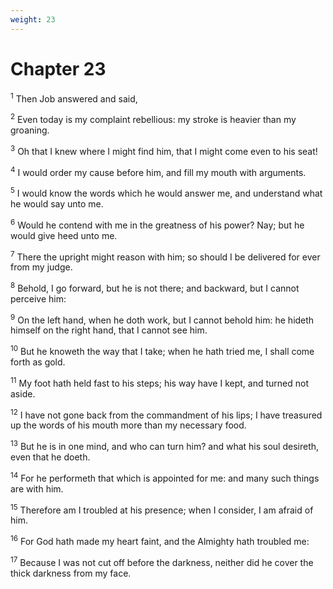 ```yaml
---
weight: 23
---
```


# Chapter 23

<sup>1</sup> Then Job answered and said, 

<sup>2</sup> Even today is my complaint rebellious: my stroke is heavier than my groaning. 

<sup>3</sup> Oh that I knew where I might find him, that I might come even to his seat! 

<sup>4</sup> I would order my cause before him, and fill my mouth with arguments. 

<sup>5</sup> I would know the words which he would answer me, and understand what he would say unto me. 

<sup>6</sup> Would he contend with me in the greatness of his power? Nay; but he would give heed unto me. 

<sup>7</sup> There the upright might reason with him; so should I be delivered for ever from my judge. 

<sup>8</sup> Behold, I go forward, but he is not there; and backward, but I cannot perceive him: 

<sup>9</sup> On the left hand, when he doth work, but I cannot behold him: he hideth himself on the right hand, that I cannot see him. 

<sup>10</sup> But he knoweth the way that I take; when he hath tried me, I shall come forth as gold. 

<sup>11</sup> My foot hath held fast to his steps; his way have I kept, and turned not aside. 

<sup>12</sup> I have not gone back from the commandment of his lips; I have treasured up the words of his mouth more than my necessary food. 

<sup>13</sup> But he is in one mind, and who can turn him? and what his soul desireth, even that he doeth. 

<sup>14</sup> For he performeth that which is appointed for me: and many such things are with him. 

<sup>15</sup> Therefore am I troubled at his presence; when I consider, I am afraid of him. 

<sup>16</sup> For God hath made my heart faint, and the Almighty hath troubled me: 

<sup>17</sup> Because I was not cut off before the darkness, neither did he cover the thick darkness from my face. 


